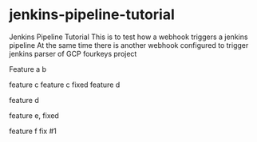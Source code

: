 # jenkins-pipeline-tutorial
Jenkins Pipeline Tutorial
 This is to test how a webhook triggers a jenkins pipeline
 At the same time there is another webhook configured to trigger jenkins parser of GCP fourkeys project 

Feature a
b

feature c
feature c fixed
feature d

feature d

feature e, fixed

feature f
fix #1
